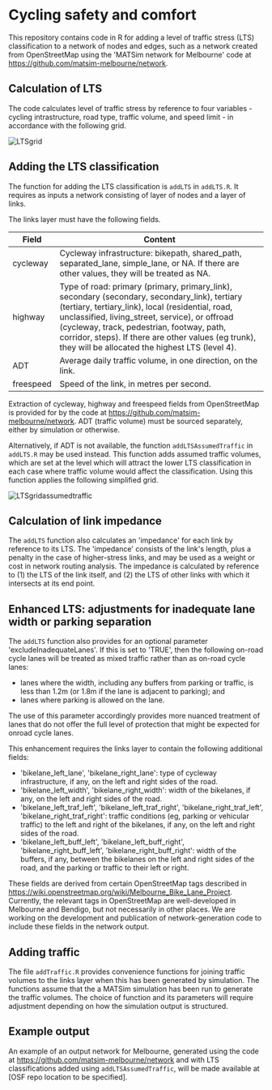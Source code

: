 # Cycling safety and comfort

This repository contains code in R for adding a level of traffic stress (LTS) classification to a network of nodes and edges, such as a network created from OpenStreetMap using the 'MATSim network for Melbourne' code at https://github.com/matsim-melbourne/network.

## Calculation of LTS

The code calculates level of traffic stress by reference to four variables - cycling intrastructure, road type, traffic volume, and speed limit - in accordance with the following grid.

![LTSgrid](https://github.com/user-attachments/assets/febd1ec7-eca5-4d87-89ca-2ea0986933a0)

## Adding the LTS classification

The function for adding the LTS classification is `addLTS` in `addLTS.R`.  It requires as inputs a network consisting of layer of nodes and a layer of links.

The links layer must have the following fields.

| Field          | Content                                                     |
|----------------|-------------------------------------------------------------|
| cycleway       | Cycleway infrastructure: bikepath, shared_path, separated_lane, simple_lane, or NA.  If there are other values, they will be treated as NA. |
| highway        | Type of road: primary (primary, primary_link), secondary (secondary, secondary_link), tertiary (tertiary, tertiary_link), local (residential, road, unclassified, living_street, service), or offroad (cycleway, track, pedestrian, footway, path, corridor, steps).  If there are other values (eg trunk), they will be allocated the highest LTS (level 4). |
| ADT            | Average daily traffic volume, in one direction, on the link.
| freespeed      | Speed of the link, in metres per second.                     |

Extraction of cycleway, highway and freespeed fields from OpenStreetMap is provided for by the code at https://github.com/matsim-melbourne/network.  ADT (traffic volume) must be sourced separately, either by simulation or otherwise.

Alternatively, if ADT is not available, the function `addLTSAssumedTraffic` in `addLTS.R` may be used instead.  This function adds assumed traffic volumes, which are set at the level which will attract the lower LTS classification in each case where traffic volume would affect the classification.  Using this function applies the following simplified grid.

![LTSgridassumedtraffic](https://github.com/user-attachments/assets/032b9127-acfc-4856-abf5-ddd1ef458642)

## Calculation of link impedance

The `addLTS` function also calculates an 'impedance' for each link by reference to its LTS.  The 'impedance' consists of the link's length, plus a penalty in the case of higher-stress links, and may be used as a weight or cost in network routing analysis.  The impedance is calculated by reference to (1) the LTS of the link itself, and (2) the LTS of other links with which it intersects at its end point.   

## Enhanced LTS: adjustments for inadequate lane width or parking separation

The `addLTS` function also provides for an optional parameter 'excludeInadequateLanes'.  If this is set to 'TRUE', then the following on-road cycle lanes will be treated as mixed traffic rather than as on-road cycle lanes: 
- lanes where the width, including any buffers from parking or traffic, is less than 1.2m (or 1.8m if the lane is adjacent to parking); and
- lanes where parking is allowed on the lane.

The use of this parameter accordingly provides more nuanced treatment of lanes that do not offer the full level of protection that might be expected for onroad cycle lanes.

This enhancement requires the links layer to contain the following additional fields: 
- 'bikelane_left_lane', 'bikelane_right_lane': type of cycleway infrastructure, if any, on the left and right sides of the road.
- 'bikelane_left_width', 'bikelane_right_width': width of the bikelanes, if any, on the left and right sides of the road.
- 'bikelane_left_traf_left', 'bikelane_left_traf_right', 'bikelane_right_traf_left', 'bikelane_right_traf_right': traffic conditions (eg, parking or vehicular traffic) to the left and right of the bikelanes, if any, on the left and right sides of the road.
- 'bikelane_left_buff_left', 'bikelane_left_buff_right', 'bikelane_right_buff_left', 'bikelane_right_buff_right': width of the buffers, if any, between the bikelanes on the left and right sides of the road, and the parking or traffic to their left or right.

These fields are derived from certain OpenStreetMap tags described in https://wiki.openstreetmap.org/wiki/Melbourne_Bike_Lane_Project.  Currently, the relevant tags in OpenStreetMap are well-developed in Melbourne and Bendigo, but not necessarily in other places.  We are working on the development and publication of network-generation code to include these fields in the network output.

## Adding traffic
The file `addTraffic.R` provides convenience functions for joining traffic volumes to the links layer when this has been generated by simulation.  The functions assume that the a MATSim simulation has been run to generate the traffic volumes.  The choice of function and its parameters will require adjustment depending on how the simulation output is structured.  

## Example output
An example of an output network for Melbourne, generated using the code at https://github.com/matsim-melbourne/network and with LTS classifications added using `addLTSAssumedTraffic`, will be made available at \[OSF repo location to be specified\]. 


